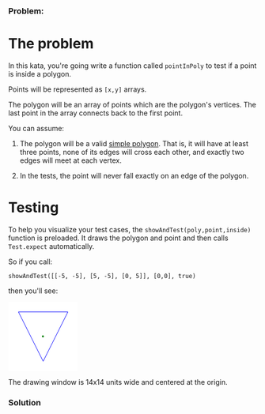 ### Problem:
<h1 id="the-problem">The problem</h1>
<p>In this kata, you&apos;re going write a function called <code>pointInPoly</code> to test if a point is inside a polygon. </p>
<p>Points will be represented as <code>[x,y]</code> arrays.</p>
<p>The polygon will be an array of points which are the polygon&apos;s vertices. The last point in the array connects back to the first point.</p>
<p>You can assume:</p>
<ol>
<li><p>The polygon will be a valid <a href="https://en.wikipedia.org/wiki/Simple_polygon" target="_blank">simple polygon</a>. That is, it will have at least three points, none of its edges will cross each other, and exactly two edges will meet at each vertex.</p>
</li>
<li><p>In the tests, the point will never fall exactly on an edge of the polygon.</p>
</li>
</ol>
<h1 id="testing">Testing</h1>
<p>To help you visualize your test cases, the <code>showAndTest(poly,point,inside)</code> function is preloaded. It draws the polygon and point and then calls <code>Test.expect</code> automatically.</p>
<p>So if you call:</p>
<pre><code>showAndTest([[-5, -5], [5, -5], [0, 5]], [0,0], true)</code></pre><p>then you&apos;ll see:</p>
<div style="background:white; width:140px"><svg width="140" ,="" height="140"><polygon points="20.5,20.5 120.5,20.5 70.5,120.5" stroke="blue" fill="white"/><circle cx="70" cy="70" r="2" fill="green"/></svg></div>

<p>The drawing window is 14x14 units wide and centered at the origin.</p>

### Solution